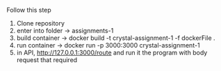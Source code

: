 Follow this step
1. Clone repository
2. enter into folder -> assignments-1
3. build container -> docker build -t crystal-assignment-1 -f dockerFile .
4. run container -> docker run -p 3000:3000 crystal-assignment-1
5. in API, http://127.0.0.1:3000/route and run it the program with body request that required
